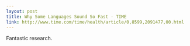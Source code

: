 ```yaml
---
layout: post
title: Why Some Languages Sound So Fast - TIME
link: http://www.time.com/time/health/article/0,8599,2091477,00.html
---
```

Fantastic research.
